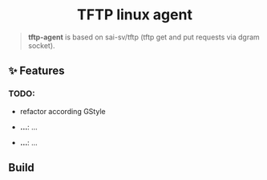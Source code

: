 <!-- Title-->
<p align="center">
  <h1 align="center">TFTP linux agent</h1>
</p>

> **tftp-agent** is based on sai-sv/tftp (tftp get and put requests via dgram socket).

## ✨ Features

### TODO: 
- refactor according GStyle

-  **...**: ...
-  **...**: ...

##  Build
